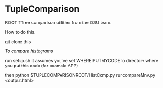 # TupleComparison
ROOT TTree comparison utilities from the OSU team.

How to do this. 

git clone this

*To compare histograms*

run setup.sh  it assumes you've set WHEREIPUTMYCODE to directory where you put this code (for example APP)

then python $TUPLECOMPARISONROOT/HistComp.py runcompareMnv.py <root1> <root2> <output.html>
  
  
